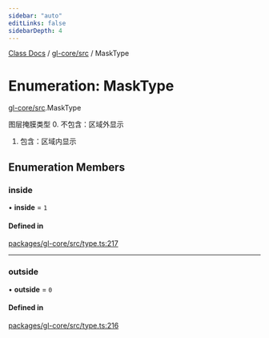 ```yaml
---
sidebar: "auto"
editLinks: false
sidebarDepth: 4
---
```


[Class Docs](../index.md) / [gl-core/src](../modules/gl_core_src.md) / MaskType

# Enumeration: MaskType

[gl-core/src](../modules/gl_core_src.md).MaskType

图层掩膜类型
0. 不包含：区域外显示
1. 包含：区域内显示

## Enumeration Members

### inside

• **inside** = ``1``

#### Defined in

[packages/gl-core/src/type.ts:217](https://github.com/sakitam-fdd/wind-layer/blob/fa9bdd2/packages/gl-core/src/type.ts#L217)

___

### outside

• **outside** = ``0``

#### Defined in

[packages/gl-core/src/type.ts:216](https://github.com/sakitam-fdd/wind-layer/blob/fa9bdd2/packages/gl-core/src/type.ts#L216)
